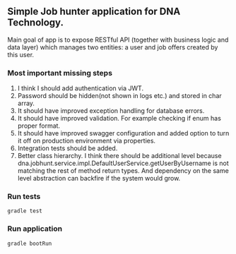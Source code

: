 ## Simple Job hunter application for DNA Technology. 

Main goal of app is to expose RESTful API
(together with business logic and data layer) which manages two entities: a user and
job offers created by this user.

### Most important missing steps

 1. I think I should add authentication via JWT.
 2. Password should be hidden(not shown in logs etc.) and stored in char array.
 3. It should have improved exception handling for database errors.
 4. It should have improved validation. For example checking if enum has proper format.
 5. It should have improved swagger configuration and added option to turn it off on production environment via properties.
 6. Integration tests should be added.
 7. Better class hierarchy. I think there should be additional level because dna.jobhunt.service.impl.DefaultUserService.getUserByUsername 
 is not matching the rest of method return types. And dependency on the same level abstraction can backfire if the system would grow.

### Run tests

```console
gradle test
```

### Run application

```console
gradle bootRun
```